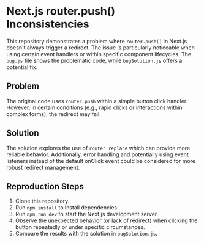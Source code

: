 # Next.js router.push() Inconsistencies

This repository demonstrates a problem where `router.push()` in Next.js doesn't always trigger a redirect. The issue is particularly noticeable when using certain event handlers or within specific component lifecycles.  The `bug.js` file shows the problematic code, while `bugSolution.js` offers a potential fix.

## Problem
The original code uses `router.push` within a simple button click handler. However, in certain conditions (e.g., rapid clicks or interactions within complex forms), the redirect may fail.

## Solution
The solution explores the use of `router.replace` which can provide more reliable behavior. Additionally, error handling and potentially using event listeners instead of the default onClick event could be considered for more robust redirect management.

## Reproduction Steps
1. Clone this repository.
2. Run `npm install` to install dependencies.
3. Run `npm run dev` to start the Next.js development server.
4. Observe the unexpected behavior (or lack of redirect) when clicking the button repeatedly or under specific circumstances.
5. Compare the results with the solution in `bugSolution.js`.
